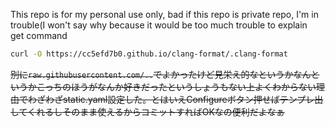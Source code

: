 This repo is for my personal use only, bad if this repo is private repo, I'm in trouble(I won't say why because it would be too much trouble to explain  
get command  
```sh
curl -O https://cc5efd7b0.github.io/clang-format/.clang-format
```
~~別に`raw.githubusercontent.com/..`でよかったけど見栄え的なというかなんというかこっちのほうがなんか好きだったというしょうもない上よくわからない理由でわざわざstatic.yaml設定した。とはいえConfigureボタン押せばテンプレ出してくれるしそのまま使えるからコミットすればOKなの便利だよなぁ~~
